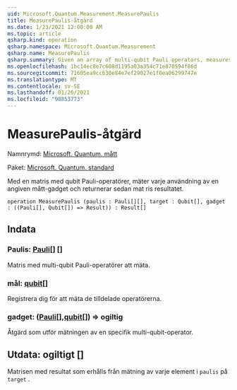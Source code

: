 ```yaml
---
uid: Microsoft.Quantum.Measurement.MeasurePaulis
title: MeasurePaulis-åtgärd
ms.date: 1/23/2021 12:00:00 AM
ms.topic: article
qsharp.kind: operation
qsharp.namespace: Microsoft.Quantum.Measurement
qsharp.name: MeasurePaulis
qsharp.summary: Given an array of multi-qubit Pauli operators, measures each using a specified measurement gadget, then returns the array of results.
ms.openlocfilehash: 1bc14ec8e7c608d1195a03a354c71e870594f86d
ms.sourcegitcommit: 71605ea9cc630e84e7ef29027e1f0ea06299747e
ms.translationtype: MT
ms.contentlocale: sv-SE
ms.lasthandoff: 01/26/2021
ms.locfileid: "98853773"
---
```

# <a name="measurepaulis-operation"></a>MeasurePaulis-åtgärd

Namnrymd: [Microsoft. Quantum. mått](xref:Microsoft.Quantum.Measurement)

Paket: [Microsoft. Quantum. standard](https://nuget.org/packages/Microsoft.Quantum.Standard)


Med en matris med qubit Pauli-operatörer, mäter varje användning av en angiven mått-gadget och returnerar sedan mat ris resultatet.

```qsharp
operation MeasurePaulis (paulis : Pauli[][], target : Qubit[], gadget : ((Pauli[], Qubit[]) => Result)) : Result[]
```


## <a name="input"></a>Indata

### <a name="paulis--pauli"></a>Paulis: [Pauli](xref:microsoft.quantum.lang-ref.pauli)[] []

Matris med multi-qubit Pauli-operatörer att mäta.


### <a name="target--qubit"></a>mål: [qubit](xref:microsoft.quantum.lang-ref.qubit)[]

Registrera dig för att mäta de tilldelade operatörerna.


### <a name="gadget--pauliqubit--__invalidresult__"></a>gadget: ([Pauli](xref:microsoft.quantum.lang-ref.pauli)[],[qubit](xref:microsoft.quantum.lang-ref.qubit)[]) => __ogiltig <Result>__ 

Åtgärd som utför mätningen av en specifik multi-qubit-operator.



## <a name="output--__invalidresult__"></a>Utdata: __ogiltigt <Result>__[]

Matrisen med resultat som erhålls från mätning av varje element i `paulis` på `target` .